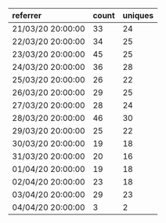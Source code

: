 | referrer          | count | uniques |
| :---------------- | :---- | :------ |
| 21/03/20 20:00:00 | 33    | 24      |
| 22/03/20 20:00:00 | 34    | 25      |
| 23/03/20 20:00:00 | 45    | 25      |
| 24/03/20 20:00:00 | 36    | 28      |
| 25/03/20 20:00:00 | 26    | 22      |
| 26/03/20 20:00:00 | 29    | 25      |
| 27/03/20 20:00:00 | 28    | 24      |
| 28/03/20 20:00:00 | 46    | 30      |
| 29/03/20 20:00:00 | 25    | 22      |
| 30/03/20 20:00:00 | 19    | 18      |
| 31/03/20 20:00:00 | 20    | 16      |
| 01/04/20 20:00:00 | 19    | 18      |
| 02/04/20 20:00:00 | 23    | 18      |
| 03/04/20 20:00:00 | 29    | 23      |
| 04/04/20 20:00:00 | 3     | 2       |